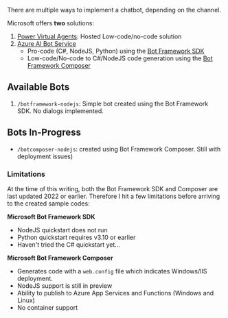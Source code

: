 There are multiple ways to implement a chatbot, depending on the channel.

Microsoft offers **two** solutions:
1. [Power Virtual Agents](https://powervirtualagents.microsoft.com/): Hosted Low-code/no-code solution
2. [Azure AI Bot Service](https://azure.microsoft.com/en-us/products/ai-services/ai-bot-service)
    - Pro-code (C#, NodeJS, Python) using the [Bot Framework SDK](https://learn.microsoft.com/en-us/azure/bot-service/index-bf-sdk?view=azure-bot-service-4.0)
    - Low-code/No-code to C#/NodeJS code generation using the [Bot Framework Composer](https://learn.microsoft.com/en-us/composer/introduction?tabs=v2x)

## Available Bots
1. `/botframework-nodejs`: Simple bot created using the Bot Framework SDK. No dialogs implemented.

## Bots In-Progress
- `/botcomposer-nodejs`: created using Bot Framework Composer. Still with deployment issues)


### Limitations
At the time of this writing, both the Bot Framework SDK and Composer are last updated 2022 or earlier. Therefore I hit a few limitations before arriving to the created sample codes:

**Microsoft Bot Framework SDK**
- NodeJS quickstart does not run
- Python quickstart requires v3.10 or earlier
- Haven't tried the C# quickstart yet...

**Microsoft Bot Framework Composer**
- Generates code with a `web.config` file which indicates Windows/IIS deployment.
- NodeJS support is still in preview
- Ability to publish to Azure App Services and Functions (Windows and Linux)
- No container support